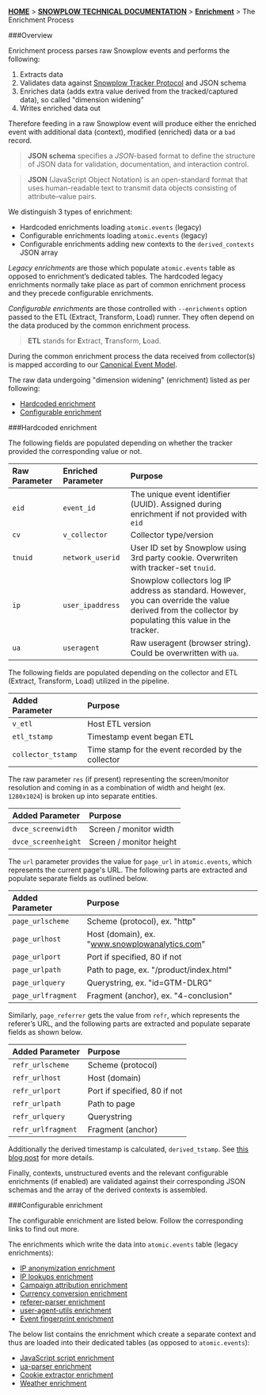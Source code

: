 [**HOME**](Home) > [**SNOWPLOW TECHNICAL DOCUMENTATION**](Snowplow-technical-documentation) > [**Enrichment**](Enrichment) > The Enrichment Process

###Overview

Enrichment process parses raw Snowplow events and performs the following:

1. Extracts data
2. Validates data against [Snowplow Tracker Protocol](snowplow-tracker-protocol) and JSON schema
3. Enriches data (adds extra value derived from the tracked/captured data), so called "dimension widening"
4. Writes enriched data out

Therefore feeding in a raw Snowplow event will produce either the enriched event with additional data (context), modified (enriched) data or a `bad` record.

> **JSON schema** specifies a *JSON*-based format to define the structure of JSON data for validation, documentation, and interaction control.

> **JSON** (JavaScript Object Notation) is an open-standard format that uses human-readable text to transmit data objects consisting of attribute–value pairs.

We distinguish 3 types of enrichment:

- Hardcoded enrichments loading `atomic.events` (legacy)
- Configurable enrichments loading `atomic.events` (legacy)
- Configurable enrichments adding new contexts to the `derived_contexts` JSON array

*Legacy enrichments* are those which populate `atomic.events` table as opposed to enrichment’s dedicated tables. The hardcoded legacy enrichments normally take place as part of common enrichment process and they precede configurable enrichments.

*Configurable enrichments* are those controlled with `--enrichments` option passed to the ETL (Extract, Transform, Load) runner. They often depend on the data produced by the common enrichment process.

> **ETL** stands for **E**xtract, **T**ransform, **L**oad.

During the common enrichment process the data received from collector(s) is mapped according to our [Canonical Event Model](canonical-event-model).

The raw data undergoing "dimension widening" (enrichment) listed as per following:

- [Hardcoded enrichment](#hardcoded-enrichment)
- [Configurable enrichment](#configurable-enrichment)

<a name="hardcoded-enrichment" />

###Hardcoded enrichment

The following fields are populated depending on whether the tracker provided the corresponding value or not.

Raw Parameter | Enriched Parameter | Purpose
:---|:---|:---
`eid` | `event_id` | The unique event identifier (UUID). Assigned during enrichment if not provided with `eid`
`cv` | `v_collector` | Collector type/version
`tnuid` | `network_userid` | User ID set by Snowplow using 3rd party cookie. Overwriten with tracker-set `tnuid`.
`ip` | `user_ipaddress` | Snowplow collectors log IP address as standard. However, you can override the value derived from the collector by populating this value in the tracker.
`ua` | `useragent` | Raw useragent (browser string). Could be overwritten with `ua`.

The following fields are populated depending on the collector and ETL (Extract, Transform, Load) utilized in the pipeline.

Added Parameter | Purpose
:---|:---
`v_etl` | Host ETL version
`etl_tstamp` | Timestamp event began ETL
`collector_tstamp` | Time stamp for the event recorded by the collector

The raw parameter `res` (if present) representing the screen/monitor resolution and coming in as a combination of width and height (ex. `1280x1024`) is broken up into separate entities.

Added Parameter | Purpose
:---|:---
`dvce_screenwidth` | Screen / monitor width
`dvce_screenheight` | Screen / monitor height

The `url` parameter provides the value for `page_url` in `atomic.events`, which represents the current page's URL. The following parts are extracted and populate separate fields as outlined below.

Added Parameter | Purpose
:---|:---
`page_urlscheme` | Scheme (protocol), ex. "http"
`page_urlhost` | Host (domain), ex. "www.snowplowanalytics.com"
`page_urlport` | Port if specified, 80 if not
`page_urlpath` | Path to page, ex. "/product/index.html"
`page_urlquery` | Querystring, ex. "id=GTM-DLRG"
`page_urlfragment` | Fragment (anchor), ex. "4-conclusion"

Similarly, `page_referrer` gets the value from `refr`, which represents the referer’s URL, and the following parts are extracted and populate separate fields as shown below.

Added Parameter | Purpose
:---|:---
`refr_urlscheme` | Scheme (protocol)
`refr_urlhost` | Host (domain)
`refr_urlport` | Port if specified, 80 if not
`refr_urlpath` | Path to page
`refr_urlquery` | Querystring
`refr_urlfragment` | Fragment (anchor)

Additionally the derived timestamp is calculated, `derived_tstamp`. See [this blog post](http://snowplowanalytics.com/blog/2015/09/15/improving-snowplows-understanding-of-time/) for more details.

Finally, contexts, unstructured events and the relevant configurable enrichments (if enabled) are validated against their corresponding JSON schemas and the array of the derived contexts is assembled.

<a name="configurable-enrichment" />

###Configurable enrichment

The configurable enrichment are listed below. Follow the corresponding links to find out more.

The enrichments which write the data into `atomic.events` table (legacy enrichments):

- [IP anonymization enrichment](IP-anonymization-enrichment)
- [IP lookups enrichment](IP-lookups-enrichment)
- [Campaign attribution enrichment](Campaign-attribution-enrichment)
- [Currency conversion enrichment](Currency-conversion-enrichment)
- [referer-parser enrichment](referer-parser-enrichment)
- [user-agent-utils enrichment](user-agent-utils-enrichment)
- [Event fingerprint enrichment](Event-fingerprint-enrichment)

The below list contains the enrichment which create a separate context and thus are loaded into their dedicated tables (as opposed to `atomic.events`):

- [JavaScript script enrichment](JavaScript-script-enrichment)
- [ua-parser enrichment](ua-parser-enrichment)
- [Cookie extractor enrichment](Cookie-extractor-enrichment)
- [Weather enrichment](Weather-enrichment)
